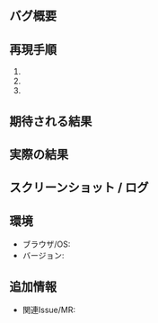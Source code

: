 ## バグ概要
<!-- 端的に問題点を記述 -->

## 再現手順
1. 
2. 
3. 

## 期待される結果

## 実際の結果

## スクリーンショット / ログ

## 環境
- ブラウザ/OS:
- バージョン:

## 追加情報
- 関連Issue/MR:
